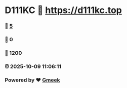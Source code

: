 # D111KC :link: https://d111kc.top 
### :page_facing_up: [5](https://d111kc.top/tag.html) 
### :speech_balloon: 0 
### :hibiscus: 1200 
### :alarm_clock: 2025-10-09 11:06:11 
### Powered by :heart: [Gmeek](https://github.com/Meekdai/Gmeek)
